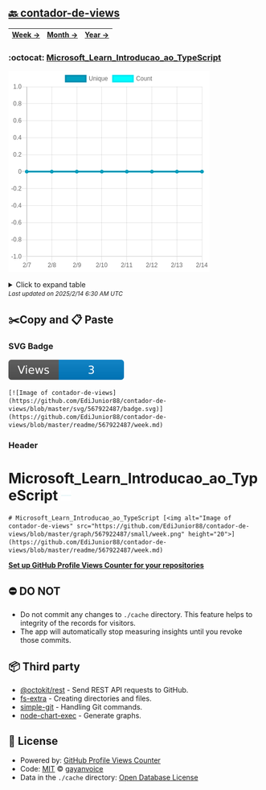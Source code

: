 ## [🔙 contador-de-views](https://github.com/EdiJunior88/contador-de-views)
| [**Week →**](https://github.com/EdiJunior88/contador-de-views/blob/master/readme/567922487/week.md) | [**Month →**](https://github.com/EdiJunior88/contador-de-views/blob/master/readme/567922487/month.md) | [**Year →**](https://github.com/EdiJunior88/contador-de-views/blob/master/readme/567922487/year.md) |
| ---- | ---- | ----- |
### :octocat: [Microsoft_Learn_Introducao_ao_TypeScript](https://github.com/EdiJunior88/Microsoft_Learn_Introducao_ao_TypeScript)
![Image of contador-de-views](https://github.com/EdiJunior88/contador-de-views/blob/master/graph/567922487/large/week.png)

<details>
	<summary>Click to expand table</summary>
	<h2>:calendar: Week Page Views Table</h2>
<table>
	<tr>
		<th>
			Last Updated
		</th>
		<th>
			Unique
		</th>
		<th>
			Count
		</th>
	</tr>
	<tr>
		<td>
			<code>2025/2/14</code>
		</td>
		<td>
			<code>0</code>
		</td>
		<td>
			<code>0</code>
		</td>
	</tr>
	<tr>
		<td>
			<code>2025/2/13</code>
		</td>
		<td>
			<code>0</code>
		</td>
		<td>
			<code>0</code>
		</td>
	</tr>
	<tr>
		<td>
			<code>2025/2/12</code>
		</td>
		<td>
			<code>0</code>
		</td>
		<td>
			<code>0</code>
		</td>
	</tr>
	<tr>
		<td>
			<code>2025/2/11</code>
		</td>
		<td>
			<code>0</code>
		</td>
		<td>
			<code>0</code>
		</td>
	</tr>
	<tr>
		<td>
			<code>2025/2/10</code>
		</td>
		<td>
			<code>0</code>
		</td>
		<td>
			<code>0</code>
		</td>
	</tr>
	<tr>
		<td>
			<code>2025/2/9</code>
		</td>
		<td>
			<code>0</code>
		</td>
		<td>
			<code>0</code>
		</td>
	</tr>
	<tr>
		<td>
			<code>2025/2/8</code>
		</td>
		<td>
			<code>0</code>
		</td>
		<td>
			<code>0</code>
		</td>
	</tr>
	<tr>
		<td>
			<code>2025/2/7</code>
		</td>
		<td>
			<code>0</code>
		</td>
		<td>
			<code>0</code>
		</td>
	</tr>
</table>

</details>
<small><i>Last updated on 2025/2/14 6:30 AM UTC</i></small>

## ✂️Copy and 📋 Paste
### SVG Badge
[![Image of contador-de-views](https://github.com/EdiJunior88/contador-de-views/blob/master/svg/567922487/badge.svg)](https://github.com/EdiJunior88/contador-de-views/blob/master/readme/567922487/week.md)
```readme
[![Image of contador-de-views](https://github.com/EdiJunior88/contador-de-views/blob/master/svg/567922487/badge.svg)](https://github.com/EdiJunior88/contador-de-views/blob/master/readme/567922487/week.md)
```
### Header
# Microsoft_Learn_Introducao_ao_TypeScript [<img alt="Image of contador-de-views" src="https://github.com/EdiJunior88/contador-de-views/blob/master/graph/567922487/small/week.png" height="20">](https://github.com/EdiJunior88/contador-de-views/blob/master/readme/567922487/week.md)
```readme
# Microsoft_Learn_Introducao_ao_TypeScript [<img alt="Image of contador-de-views" src="https://github.com/EdiJunior88/contador-de-views/blob/master/graph/567922487/small/week.png" height="20">](https://github.com/EdiJunior88/contador-de-views/blob/master/readme/567922487/week.md)
```
[**Set up GitHub Profile Views Counter for your repositories**](https://github.com/gayanvoice/github-profile-views-counter)
## ⛔ DO NOT
- Do not commit any changes to `./cache` directory. This feature helps to integrity of the records for visitors.
- The app will automatically stop measuring insights until you revoke those commits.
## 📦 Third party

- [@octokit/rest](https://www.npmjs.com/package/@octokit/rest) - Send REST API requests to GitHub.
- [fs-extra](https://www.npmjs.com/package/fs-extra) - Creating directories and files.
- [simple-git](https://www.npmjs.com/package/simple-git) - Handling Git commands.
- [node-chart-exec](https://www.npmjs.com/package/node-chart-exec) - Generate graphs.
## 📄 License
- Powered by: [GitHub Profile Views Counter](https://github.com/gayanvoice/github-profile-views-counter)
- Code: [MIT](./LICENSE) © [gayanvoice](https://github.com/gayanvoice/github-profile-views-counter)
- Data in the `./cache` directory: [Open Database License](https://opendatacommons.org/licenses/odbl/1-0/)